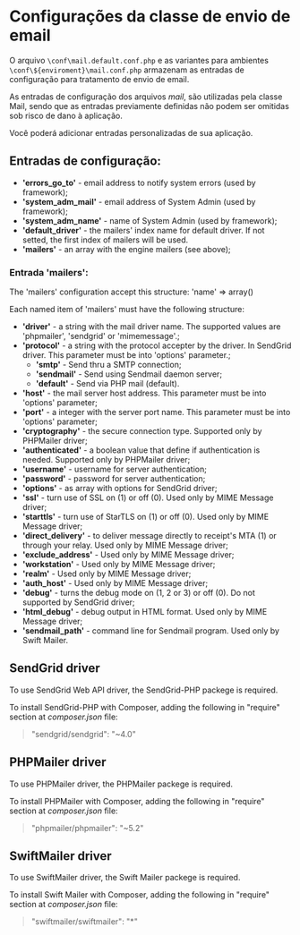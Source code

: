 # Configurações da classe de envio de email

O arquivo `\conf\mail.default.conf.php` e as variantes para ambientes
`\conf\${enviroment}\mail.conf.php` armazenam as entradas de configuração para
tratamento de envio de email.

As entradas de configuração dos arquivos *mail*, são utilizadas pela classe
Mail, sendo que as entradas previamente definidas não podem ser omitidas sob
risco de dano à aplicação.

Você poderá adicionar entradas personalizadas de sua aplicação.

## Entradas de configuração:

-   **'errors_go_to'** - email address to notify system errors (used by
framework);
-   **'system_adm_mail'** - email address of System Admin (used by framework);
-   **'system_adm_name'** - name of System Admin (used by framework);
-   **'default_driver'** - the mailers' index name for default driver. If not
setted, the first index of mailers will be used.
-   **'mailers'** - an array with the engine mailers (see above);

### Entrada 'mailers':

The 'mailers' configuration accept this structure: 'name' => array()

Each named item of 'mailers' must have the following structure:

-   **'driver'** - a string with the mail driver name. The supported values are
'phpmailer', 'sendgrid' or 'mimemessage'.;
-   **'protocol'** - a string with the protocol accepter by the driver. In
SendGrid driver. This parameter must be into 'options' parameter.;
    -   **'smtp'** - Send thru a SMTP connection;
    -   **'sendmail'** - Send using Sendmail daemon server;
    -   **'default'**  - Send via PHP mail (default).
-   **'host'** - the mail server host address. This parameter must be into
'options' parameter;
-   **'port'** - a integer with the server port name. This parameter must be
into 'options' parameter;
-   **'cryptography'** - the secure connection type. Supported only by PHPMailer
driver;
-   **'authenticated'** - a boolean value that define if authentication is
needed. Supported only by PHPMailer driver;
-   **'username'** - username for server authentication;
-   **'password'** - password for server authentication;
-   **'options'** - as array with options for SendGrid driver;
-   **'ssl'** - turn use of SSL on (1) or off (0). Used only by MIME Message
driver;
-   **'starttls'** - turn use of StarTLS on (1) or off (0). Used only by MIME
Message driver;
-   **'direct_delivery'** - to deliver message directly to receipt's MTA (1) or
through your relay. Used only by MIME Message driver;
-   **'exclude_address'** - Used only by MIME Message driver;
-   **'workstation'** - Used only by MIME Message driver;
-   **'realm'** - Used only by MIME Message driver;
-   **'auth_host'** - Used only by MIME Message driver;
-   **'debug'** - turns the debug mode on (1, 2 or 3) or off (0). Do not
supported by SendGrid driver;
-   **'html_debug'** - debug output in HTML format. Used only by MIME Message
driver;
-   **'sendmail_path'** - command line for Sendmail program. Used only by Swift
Mailer.

## SendGrid driver

To use SendGrid Web API driver, the SendGrid-PHP packege is required.

To install SendGrid-PHP with Composer, adding the following in "require" section
at *composer.json* file:

>   "sendgrid/sendgrid": "~4.0"

## PHPMailer driver

To use PHPMailer driver, the PHPMailer packege is required.

To install PHPMailer with Composer, adding the following in "require" section at
*composer.json* file:

>   "phpmailer/phpmailer": "~5.2"

## SwiftMailer driver

To use SwiftMailer driver, the Swift Mailer packege is required.

To install Swift Mailer with Composer, adding the following in "require" section
at *composer.json* file:

>   "swiftmailer/swiftmailer": "*"
